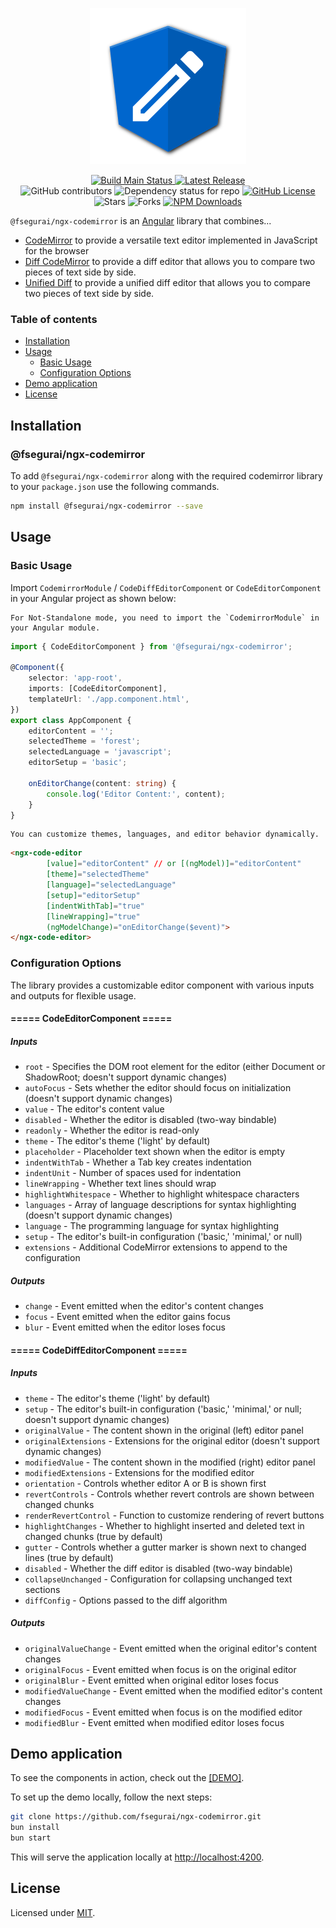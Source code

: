 <p align="center" class="intro">
  <img alt="NGX Codemirror Logo" src="https://raw.githubusercontent.com/fsegurai/ngx-codemirror/main/public/ngx-codemirror.png">
</p>

<p align="center" class="intro">
  <a href="https://github.com/fsegurai/ngx-codemirror">
      <img src="https://img.shields.io/azure-devops/build/fsegurai/93779823-473d-4fb3-a5b1-27aaa1a88ea2/22/main?label=Build%20Status&"
          alt="Build Main Status">
  </a>
  <a href="https://github.com/fsegurai/ngx-codemirror/releases/latest">
      <img src="https://img.shields.io/github/v/release/fsegurai/ngx-codemirror"
          alt="Latest Release">
  </a>
  <br>
  <img alt="GitHub contributors" src="https://img.shields.io/github/contributors/fsegurai/ngx-codemirror">
  <img alt="Dependency status for repo" src="https://img.shields.io/librariesio/github/fsegurai/ngx-codemirror">
  <a href="https://opensource.org/licenses/MIT">
    <img alt="GitHub License" src="https://img.shields.io/github/license/fsegurai/ngx-codemirror">
  </a>
  <br>
  <img alt="Stars" src="https://img.shields.io/github/stars/fsegurai/ngx-codemirror?style=square&labelColor=343b41"/> 
  <img alt="Forks" src="https://img.shields.io/github/forks/fsegurai/ngx-codemirror?style=square&labelColor=343b41"/>
  <a href="https://www.npmjs.com/package/@fsegurai/ngx-codemirror">
    <img alt="NPM Downloads" src="https://img.shields.io/npm/dt/@fsegurai/ngx-codemirror">
  </a>
</p>

`@fsegurai/ngx-codemirror` is an [Angular](https://angular.dev/) library that combines...

- [CodeMirror](https://codemirror.net/) to provide a versatile text editor implemented in JavaScript for the browser
- [Diff CodeMirror](https://codemirror.net/) to provide a diff editor that allows you to compare two pieces of text side by side.
- [Unified Diff](https://codemirror.net/) to provide a unified diff editor that allows you to compare two pieces of text side by side.

### Table of contents

- [Installation](#installation)
- [Usage](#usage)
    - [Basic Usage](#basic-usage)
    - [Configuration Options](#configuration-options)
- [Demo application](#demo-application)
- [License](#license)

## Installation

### @fsegurai/ngx-codemirror

To add `@fsegurai/ngx-codemirror` along with the required codemirror library to your `package.json` use the following
commands.

```bash
npm install @fsegurai/ngx-codemirror --save
```

## Usage

### Basic Usage

Import `CodemirrorModule` / `CodeDiffEditorComponent` or `CodeEditorComponent` in your Angular project as shown below:

    For Not-Standalone mode, you need to import the `CodemirrorModule` in your Angular module.

```typescript
import { CodeEditorComponent } from '@fsegurai/ngx-codemirror';

@Component({
    selector: 'app-root',
    imports: [CodeEditorComponent],
    templateUrl: './app.component.html',
})
export class AppComponent {
    editorContent = '';
    selectedTheme = 'forest';
    selectedLanguage = 'javascript';
    editorSetup = 'basic';

    onEditorChange(content: string) {
        console.log('Editor Content:', content);
    }
}
```

    You can customize themes, languages, and editor behavior dynamically.

```html
<ngx-code-editor
        [value]="editorContent" // or [(ngModel)]="editorContent"
        [theme]="selectedTheme"
        [language]="selectedLanguage"
        [setup]="editorSetup"
        [indentWithTab]="true"
        [lineWrapping]="true"
        (ngModelChange)="onEditorChange($event)">
</ngx-code-editor>
```

### Configuration Options

The library provides a customizable editor component with various inputs and outputs for flexible usage.

#### ===== CodeEditorComponent =====

#####  Inputs

- `root` - Specifies the DOM root element for the editor (either Document or ShadowRoot; doesn't support dynamic changes)
- `autoFocus` - Sets whether the editor should focus on initialization (doesn't support dynamic changes)
- `value` - The editor's content value
- `disabled` - Whether the editor is disabled (two-way bindable)
- `readonly` - Whether the editor is read-only
- `theme` - The editor's theme ('light' by default)
- `placeholder` - Placeholder text shown when the editor is empty
- `indentWithTab` - Whether a Tab key creates indentation
- `indentUnit` - Number of spaces used for indentation
- `lineWrapping` - Whether text lines should wrap
- `highlightWhitespace` - Whether to highlight whitespace characters
- `languages` - Array of language descriptions for syntax highlighting (doesn't support dynamic changes)
- `language` - The programming language for syntax highlighting
- `setup` - The editor's built-in configuration ('basic,' 'minimal,' or null)
- `extensions` - Additional CodeMirror extensions to append to the configuration

##### Outputs

- `change` - Event emitted when the editor's content changes
- `focus` - Event emitted when the editor gains focus
- `blur` - Event emitted when the editor loses focus

####  ===== CodeDiffEditorComponent =====

##### Inputs

- `theme` - The editor's theme ('light' by default)
- `setup` - The editor's built-in configuration ('basic,' 'minimal,' or null; doesn't support dynamic changes)
- `originalValue` - The content shown in the original (left) editor panel
- `originalExtensions` - Extensions for the original editor (doesn't support dynamic changes)
- `modifiedValue` - The content shown in the modified (right) editor panel
- `modifiedExtensions` - Extensions for the modified editor
- `orientation` - Controls whether editor A or B is shown first
- `revertControls` - Controls whether revert controls are shown between changed chunks
- `renderRevertControl` - Function to customize rendering of revert buttons
- `highlightChanges` - Whether to highlight inserted and deleted text in changed chunks (true by default)
- `gutter` - Controls whether a gutter marker is shown next to changed lines (true by default)
- `disabled` - Whether the diff editor is disabled (two-way bindable)
- `collapseUnchanged` - Configuration for collapsing unchanged text sections
- `diffConfig` - Options passed to the diff algorithm

##### Outputs

- `originalValueChange` - Event emitted when the original editor's content changes
- `originalFocus` - Event emitted when focus is on the original editor
- `originalBlur` - Event emitted when original editor loses focus
- `modifiedValueChange` - Event emitted when the modified editor's content changes
- `modifiedFocus` - Event emitted when focus is on the modified editor
- `modifiedBlur` - Event emitted when modified editor loses focus

## Demo application

To see the components in action, check out the [[DEMO]](https://fsegurai.github.io/ngx-codemirror).

To set up the demo locally, follow the next steps:

```bash
git clone https://github.com/fsegurai/ngx-codemirror.git
bun install
bun start
```

This will serve the application locally at [http://localhost:4200](http://localhost:4200).

## License

Licensed under [MIT](https://opensource.org/licenses/MIT).
